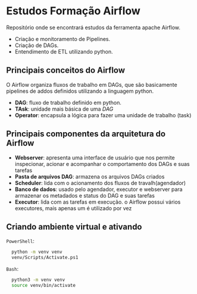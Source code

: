 # Estudos Formação Airflow

Repositório onde se encontrará estudos da ferramenta apache Airflow.

- Criação e monitoramento de Pipelines.
- Criação de DAGs.
- Entendimento de ETL utilizando python.

## Principais conceitos do Airflow

O Airflow organiza fluxos de trabalho em DAGs, que são basicamente pipelines de addos definidos utilizando a linguagem python.

- **DAG**: fluxo de trabalho definido em python.
- **TAsk**: unidade mais básica de uma *DAG*
- **Operator**: encapsula a lógica para fazer uma unidade de trabalho (task)

## Principais componentes da arquitetura do Airflow

- **Webserver**: apresenta uma interface de usuário que nos permite inspecionar, acionar e acompanhar o comportamento dos DAGs e suas tarefas
- **Pasta de arquivos DAG**: armazena os arquivos DAGs criados
- **Scheduler**: lida com o acionamento dos fluxos de travalh(agendador)
- **Banco de dados**: usado pelo agendador, executor e webserver para armazenar os metadados e status do DAG e suas tarefas
- **Executor**: lida com as tarefas em execução. o Airflow possui vários executores, mais apenas um é utilizado por vez

## Criando ambiente virtual e ativando

`PowerShell`:

```bash
  python -m venv venv
  venv/Scripts/Activate.ps1
```

`Bash`:

```bash
  python3 -m venv venv
  source venv/bin/activate
```
